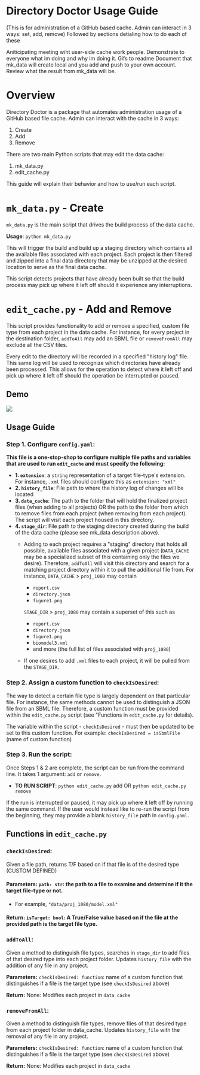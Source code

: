 # Directory Doctor Usage Guide
(This is for administration of a GitHub based cache. Admin can interact in 3 ways: set, add, remove)
Followed by sections detialing how to do each of these


Aniticipating meeting wiht user-side cache work people.
Demonstrate to everyone what im doing and why im doing it.
Gifs to readme
Document that mk_data will create local and you add and push to your own account.
Review what the result from mk_data will be.
# Overview
Directory Doctor is a package that automates administration usage of a GitHub based file cache. Admin can interact with the cache in 3 ways: 
1. Create 
2. Add 
3. Remove

There are two main Python scripts that may edit the data cache:


1. mk_data.py
2. edit_cache.py

This guide will explain their behavior and how to use/run each script.

# `mk_data.py` - Create

`mk_data.py` is the main script that drives the build process of the data cache.

**Usage**: `python mk_data.py`

This will trigger the build and build up a staging directory which contains all the available files associated with each project. Each project is then filtered and zipped into a final data directory that may be unzipped at the desired location to serve as the final data cache.

This script detects projects that have already been built so that the build process may pick up where it left off should it experience any interruptions.

# `edit_cache.py` - Add and Remove

This script provides functionality to add or remove a specified, custom file type from each project in the data cache. For instance, for every project in the destination folder, `addToAll` may add an SBML file or `removeFromAll` may exclude all the CSV files. 

Every edit to the directory will be recorded in a specified "history log" file.
This same log will be used to recognize which directories have already been processed. This allows for the operation to detect where it left off and pick up where it left off should the operation be interrupted or paused.

## Demo
![](https://github.com/ModelEngineering/ExplorerSB/blob/backend/scripts/directory_doctor_demo.gif)

## Usage Guide

<!-- **1. The following must be configured before use:** -->

<!-- 1. `config.yaml`
    - extension: The extension of the file type that is being added or removed
    - history_file: File path to where the history log of changes will be located
    - data_cache: File path to the final, unzipped data cache that is in use
    - stage_dir: File path to the staging directory created during the build of the data cache (please see mk_data description above)
2. `checkIsDesired` Located in edit_cache.py, this is a custom function written by the user to 
3. `EXT`
4. custom function and `checkIsDesired`
5. The script itself to call the desired function (`addToAll` or `removeFromAll`) -->

### Step 1. Configure `config.yaml`: 
**This file is a one-stop-shop to configure multiple file paths and variables that are used to run `edit_cache` and must specify the following:**
- **1. `extension`**: a `string` representation of a target file-type's extension. For instance, `.xml` files should configure this as `extension: "xml"`
- **2. `history_file`**: File path to where the history log of changes will be located
- **3. `data_cache`**: The path to the folder that will hold the finalized project files (when adding to all projects) OR the path to the folder from which to remove files from each project (when removing from each project). The script will visit each project housed in this directory.
- **4. `stage_dir`**: File path to the staging directory created during the build of the data cache (please see mk_data description above). 
    - Adding to each project requires a "staging" directory that holds all possible, available files associated with a given project (`DATA_CACHE` may be a specialized subset of this containing only the files we desire). Therefore, `addToAll` will visit this directory and search for a matching project directory within it to pull the additional file from. For instance, `DATA_CACHE` > `proj_1080` may contain

        - `report.csv`
        - `directory.json`
        - `figure1.png`

        `STAGE_DIR` > `proj_1080` may contain a superset of this such as

        - `report.csv`
        - `directory.json`
        - `figure1.png`
        - `biomodel3.xml`
        - and more (the full list of files associated with `proj_1080`)

    - If one desires to add `.xml` files to each project, it will be pulled from the `STAGE_DIR`.

### Step 2. Assign a custom function to `checkIsDesired`: 
The way to detect a certain file type is largely dependent on that particular file. For instance, the same methods cannot be used to distinguish a JSON file from an SBML file. Therefore, a custom function must be provided within the `edit_cache.py` script (see "Functions in `edit_cache.py` for details).

The variable within the script - `checkIsDesired` - must then be updated to be set to this custom function.
For example: `checkIsDesired = isSbmlFile` (name of custom function)

### Step 3. Run the script: 
Once Steps 1 & 2 are complete, the script can be run from the command line.
It takes 1 argument: `add` or `remove`.
- **TO RUN SCRIPT**: `python edit_cache.py` add OR `python edit_cache.py remove`

If the run is interrupted or paused, it may pick up where it left off by running the same command. If the user would instead like to re-run the script from the beginning, they may provide a blank `history_file` path in `config.yaml`.
<!-- **1. `DATA_CACHE`**: The path to the folder that will hold the finalized project files (in the case of addToAll)
OR the path to the folder from which to remove files from each project (in the case of removeFromAll). The script will visit each project housed in this directory.

**2. `STAGE_DIR`**: `addToAll` requires a "staging" directory that holds all possible, available files associated with a given project (`DATA_CACHE` may be a specialized subset of this containing only the files we desire). Therefore, `addToAll` will visit this directory and search for a matching project directory within it to pull the additional file from. For instance, `DATA_CACHE` > `proj_1080` may contain

- `report.csv`
- `directory.json`
- `figure1.png`

`STAGE_DIR` > `proj_1080` may contain a superset of this such as

- `report.csv`
- `directory.json`
- `figure1.png`
- `biomodel3.xml`
- and more (the full list of files associated with `proj_1080`)

If one desires to add `.xml` files to each project, it will be pulled from the `STAGE_DIR`.

**3. `EXT`**: a `string` representation of a target file-type's extension. For instance, `.xml` files should configure this as `EXT = "xml"`

**4. custom function and `checkIsDesired`**:
The way to detect a certain file type is largely dependent on that particular file. For instance, the same methods cannot be used to distinguish a JSON file from an SBML file. Therefore, a custom function must be provided within the script (see "Functions in `edit_cache.py` for details).

The variable within the script - `checkIsDesired` - must then be updated to be set to this custom function.
For example: `checkIsDesired = isSbmlFile`

**5. Update script**: Finally, the last line of the script must be updated to call the desired function.
Ex. `addToAll(checkIsDesired)` -->

## Functions in `edit_cache.py`

### **`checkIsDesired`**: 
Given a file path, returns T/F based on if that file is of the desired type (CUSTOM DEFINED)

#### **Parameters**: `path: str`: the path to a file to examine and determine if it the target file-type or not.

- For example, `"data/proj_1080/model.xml"`

#### **Return**: `isTarget: bool`: A True/False value based on if the file at the provided path is the target file type.


### **`addToAll`**: 
Given a method to distinguish file types, searches in `stage_dir` to add files of that desired type into each project folder. Updates `history_file` with the addition of any file in any project.

**Parameters:** `checkIsDesired: function`: name of a custom function that distinguishes if a file is the target type (see `checkIsDesired` above)

**Return:** None: Modifies each project in `data_cache`

### **`removeFromAll`**: 
Given a method to distinguish file types, remove files of that desired type from each project folder in data_cache. Updates `history_file` with the removal of any file in any project.

**Parameters:** `checkIsDesired: function`: name of a custom function that distinguishes if a file is the target type (see `checkIsDesired` above)

**Return:** None: Modifies each project in `data_cache`



